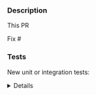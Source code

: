 ### Description

<!-- Write a concise description: "what?, why?, how?" and then add some details about this PR, including screenshots of any UI changes -->

<!-- This PR fixes this zkbridge-core issue & includes the zkbridge-core issue in the PR description. Link your issue number here: You can write `Fix #123`.  See https://docs.github.com/en/github/managing-your-work-on-github/linking-a-pull-request-to-an-issue -->

This PR

Fix #

### Tests

New unit or integration tests:

<details>

### Code Style

<!-- Ensure the PR diff has been formatted using [Prettier](https://prettier.io) -->

Formatted using [Prettier](https://prettier.io)

### Commits

- My commits all reference appropriate Apache zkbridge-core GitHub issues in their subject lines. In addition, my commits follow the guidelines from "[How to write a good git commit message](http://chris.beams.io/posts/git-commit/)"

### Changes that Break Backward Compatibility (Optional)

- [ ] My PR contains changes that break backward compatibility or previous assumptions for certain methods or API. They include: -->

<!-- Consider including all behavior changes for public methods or API. Also include these changes in merge description so that other developers are aware of these changes. This allows them to make relevant code changes in feature branches accounting for the new method or API behavior. -->

### Documentation (Optional)

- [ ] In case of new functionality, my PR adds documentation in the following wiki page: -->

<!-- Link the GitHub wiki you added -->

</details>
